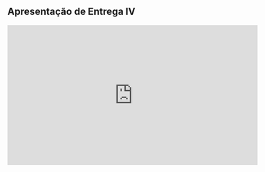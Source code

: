 ## Apresentação de Entrega IV

<iframe width="560" height="315" src="https://www.youtube.com/embed/sNW1CuV4vdQ?si=sTFiT0fc6EhJBXoD" title="YouTube video player" frameborder="0" allow="accelerometer; autoplay; clipboard-write; encrypted-media; gyroscope; picture-in-picture; web-share" referrerpolicy="strict-origin-when-cross-origin" allowfullscreen></iframe>
